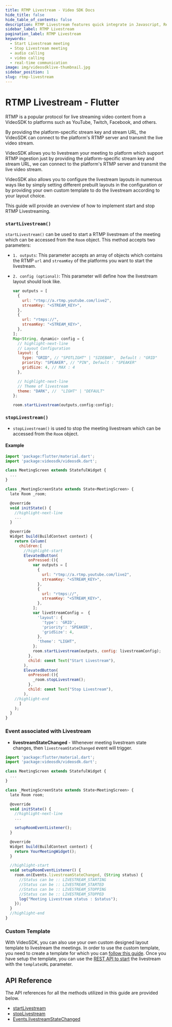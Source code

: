 ```yaml
---
title: RTMP Livestream - Video SDK Docs
hide_title: false
hide_table_of_contents: false
description: RTMP Livestream features quick integrate in Javascript, React JS, Android, IOS, React Native, Flutter with Video SDK to add live video & audio conferencing to your applications.
sidebar_label: RTMP Livestream
pagination_label: RTMP Livestream
keywords:
  - Start Livestream meeting
  - Stop Livestream meeting
  - audio calling
  - video calling
  - real-time communication
image: img/videosdklive-thumbnail.jpg
sidebar_position: 1
slug: rtmp-livestream
---
```


# RTMP Livestream - Flutter

RTMP is a popular protocol for live streaming video content from a VideoSDK to platforms such as YouTube, Twitch, Facebook, and others.

By providing the platform-specific stream key and stream URL, the VideoSDK can connect to the platform's RTMP server and transmit the live video stream.

VideoSDK allows you to livestream your meeting to platform which support RTMP ingestion just by providing the platform-specific stream key and stream URL, we can connect to the platform's RTMP server and transmit the live video stream.

VideoSDK also allows you to configure the livestream layouts in numerous ways like by simply setting different prebuilt layouts in the configuration or by providing your own custom template to do the livestream according to your layout choice.

This guide will provide an overview of how to implement start and stop RTMP Livestreaming.

### `startLivestream()`

`startLivestream()` can be used to start a RTMP livestream of the meeting which can be accessed from the `Room` object. This method accepts two parameters:

- `1. outputs`: This parameter accepts an array of objects which contains the RTMP `url` and `streamKey` of the platforms you want to start the livestream.

- `2. config (optional)`: This parameter will define how the livestream layout should look like.

  ```js
  var outputs = [
    {
      url: "rtmp://a.rtmp.youtube.com/live2",
      streamKey: "<STREAM_KEY>",
    },
    {
      url: "rtmps://",
      streamKey: "<STREAM_KEY>",
    },
  ];
  Map<String, dynamic> config = {
    // highlight-next-line
    // Layout Configuration
    layout: {
      type: "GRID", // "SPOTLIGHT" | "SIDEBAR",  Default : "GRID"
      priority: "SPEAKER", // "PIN", Default : "SPEAKER"
      gridSize: 4, // MAX : 4
    },

    // highlight-next-line
    // Theme of livestream
    theme: "DARK", //  "LIGHT" | "DEFAULT"
  };

  room.startLivestream(outputs,config:config);
  ```

### `stopLivestream()`

- `stopLivestream()` is used to stop the meeting livestream which can be accessed from the `Room` object.

#### Example

```js
import 'package:flutter/material.dart';
import 'package:videosdk/videosdk.dart';

class MeetingScreen extends StatefulWidget {
  ...
}

class _MeetingScreenState extends State<MeetingScreen> {
  late Room _room;

  @override
  void initState() {
    //highlight-next-line
    ...
  }

  @override
  Widget build(BuildContext context) {
    return Column(
      children:[
        //highlight-start
        ElevatedButton(
          onPressed:(){
            var outputs = [
              {
                url: "rtmp://a.rtmp.youtube.com/live2",
                streamKey: "<STREAM_KEY>",
              },
              {
                url: "rtmps://",
                streamKey: "<STREAM_KEY>",
              },
            ];
            var liveStreamConfig =  {
              'layout': {
                'type': 'GRID',
                'priority': 'SPEAKER',
                'gridSize': 4,
              },
              'theme': "LIGHT",
            };
            room.startLivestream(outputs, config: livestreamConfig);
          },
          child: const Text("Start Livestream"),
        ),
        ElevatedButton(
          onPressed:(){
            _room.stopLivestream();
          },
          child: const Text("Stop Livestream"),
        ),
    //highlight-end
      ]
    );
  }
}
```

### Event associated with Livestream

- **livestreamStateChanged** - Whenever meeting livestream state changes, then `livestreamStateChanged` event will trigger.

```js
import 'package:flutter/material.dart';
import 'package:videosdk/videosdk.dart';

class MeetingScreen extends StatefulWidget {
  ...
}

class _MeetingScreenState extends State<MeetingScreen> {
  late Room room;

  @override
  void initState() {
    //highlight-next-line
    ...

    setupRoomEventListener();
  }

  @override
  Widget build(BuildContext context) {
    return YourMeetingWidget();
  }

  //highlight-start
  void setupRoomEventListener() {
    room.on(Events.livestreamStateChanged, (String status) {
      //Status can be :: LIVESTREAM_STARTING
      //Status can be :: LIVESTREAM_STARTED
      //Status can be :: LIVESTREAM_STOPPING
      //Status can be :: LIVESTREAM_STOPPED
      log("Meeting Livestream status : $status");
    });
  }
  //highlight-end
}
```

### Custom Template

With VideoSDK, you can also use your own custom designed layout template to livestream the meetings. In order to use the custom template, you need to create a template for which you can [follow this guide](/react/guide/interactive-live-streaming/custom-template). Once you have setup the template, you can use the [REST API to start](/api-reference/realtime-communication/start-livestream) the livestream with the `templateURL` parameter.

## API Reference

The API references for all the methods utilized in this guide are provided below.

- [startLivestream](/flutter/api/sdk-reference/room-class/methods#startlivestream)
- [stopLivestream](/flutter/api/sdk-reference/room-class/methods#stoplivestream)
- [Events.livestreamStateChanged](/flutter/api/sdk-reference/room-class/events#livestreamstatechanged)
